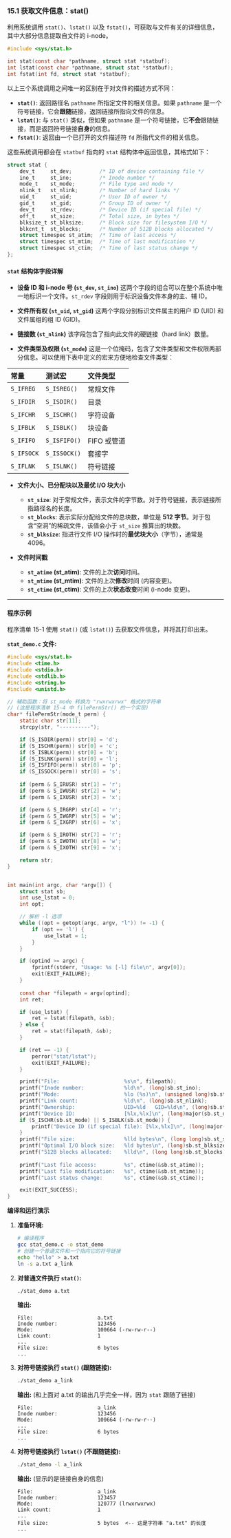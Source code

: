### **15.1 获取文件信息：stat()**

利用系统调用 `stat()`、`lstat()` 以及 `fstat()`，可获取与文件有关的详细信息，其中大部分信息提取自文件的 i-node。

```c
#include <sys/stat.h>

int stat(const char *pathname, struct stat *statbuf);
int lstat(const char *pathname, struct stat *statbuf);
int fstat(int fd, struct stat *statbuf);
```

以上三个系统调用之间唯一的区别在于对文件的描述方式不同：

  * **`stat()`**: 返回路径名 `pathname` 所指定文件的相关信息。如果 `pathname` 是一个符号链接，它会**跟随**链接，返回链接所指向文件的信息。
  * **`lstat()`**: 与 `stat()` 类似，但如果 `pathname` 是一个符号链接，它**不会**跟随链接，而是返回符号链接**自身**的信息。
  * **`fstat()`**: 返回由一个已打开的文件描述符 `fd` 所指代文件的相关信息。

这些系统调用都会在 `statbuf` 指向的 `stat` 结构体中返回信息，其格式如下：

```c
struct stat {
    dev_t     st_dev;         /* ID of device containing file */
    ino_t     st_ino;         /* Inode number */
    mode_t    st_mode;        /* File type and mode */
    nlink_t   st_nlink;       /* Number of hard links */
    uid_t     st_uid;         /* User ID of owner */
    gid_t     st_gid;         /* Group ID of owner */
    dev_t     st_rdev;        /* Device ID (if special file) */
    off_t     st_size;        /* Total size, in bytes */
    blksize_t st_blksize;     /* Block size for filesystem I/O */
    blkcnt_t  st_blocks;      /* Number of 512B blocks allocated */
    struct timespec st_atim;  /* Time of last access */
    struct timespec st_mtim;  /* Time of last modification */
    struct timespec st_ctim;  /* Time of last status change */
};
```

#### **`stat` 结构体字段详解**

  * **设备 ID 和 i-node 号 (`st_dev`, `st_ino`)**
    这两个字段的组合可以在整个系统中唯一地标识一个文件。`st_rdev` 字段则用于标识设备文件本身的主、辅 ID。

  * **文件所有权 (`st_uid`, `st_gid`)**
    这两个字段分别标识文件属主的用户 ID (UID) 和文件属组的组 ID (GID)。

  * **链接数 (`st_nlink`)**
    该字段包含了指向此文件的硬链接（hard link）数量。

  * **文件类型及权限 (`st_mode`)**
    这是一个位掩码，包含了文件类型和文件权限两部分信息。可以使用下表中定义的宏来方便地检查文件类型：

| 常量         | 测试宏          | 文件类型     |
| :--------- | :----------- | :------- |
| `S_IFREG`  | `S_ISREG()`  | 常规文件     |
| `S_IFDIR`  | `S_ISDIR()`  | 目录       |
| `S_IFCHR`  | `S_ISCHR()`  | 字符设备     |
| `S_IFBLK`  | `S_ISBLK()`  | 块设备      |
| `S_IFIFO`  | `S_ISFIFO()` | FIFO 或管道 |
| `S_IFSOCK` | `S_ISSOCK()` | 套接字      |
| `S_IFLNK`  | `S_ISLNK()`  | 符号链接     |

  * **文件大小、已分配块以及最优 I/O 块大小**

      * **`st_size`**: 对于常规文件，表示文件的字节数。对于符号链接，表示链接所指路径名的长度。
      * **`st_blocks`**: 表示实际分配给文件的总块数，单位是 **512 字节**。对于包含“空洞”的稀疏文件，该值会小于 `st_size` 推算出的块数。
      * **`st_blksize`**: 指进行文件 I/O 操作时的**最优块大小**（字节），通常是 4096。

  * **文件时间戳**

      * **`st_atime` (st\_atim)**: 文件的上次**访问**时间。
      * **`st_mtime` (st\_mtim)**: 文件的上次**修改**时间 (内容变更)。
      * **`st_ctime` (st\_ctim)**: 文件的上次**状态改变**时间 (i-node 变更)。

-----

#### **程序示例**

程序清单 15-1 使用 `stat()` (或 `lstat()`) 去获取文件信息，并将其打印出来。

**`stat_demo.c` 文件:**

```c
#include <sys/stat.h>
#include <time.h>
#include <stdio.h>
#include <stdlib.h>
#include <string.h>
#include <unistd.h>

// 辅助函数：将 st_mode 转换为 "rwxrwxrwx" 格式的字符串
// (这是程序清单 15-4 中 filePermStr() 的一个实现)
char* filePermStr(mode_t perm) {
    static char str[11];
    strcpy(str, "----------");

    if (S_ISDIR(perm)) str[0] = 'd';
    if (S_ISCHR(perm)) str[0] = 'c';
    if (S_ISBLK(perm)) str[0] = 'b';
    if (S_ISLNK(perm)) str[0] = 'l';
    if (S_ISFIFO(perm)) str[0] = 'p';
    if (S_ISSOCK(perm)) str[0] = 's';
    
    if (perm & S_IRUSR) str[1] = 'r';
    if (perm & S_IWUSR) str[2] = 'w';
    if (perm & S_IXUSR) str[3] = 'x';

    if (perm & S_IRGRP) str[4] = 'r';
    if (perm & S_IWGRP) str[5] = 'w';
    if (perm & S_IXGRP) str[6] = 'x';

    if (perm & S_IROTH) str[7] = 'r';
    if (perm & S_IWOTH) str[8] = 'w';
    if (perm & S_IXOTH) str[9] = 'x';

    return str;
}


int main(int argc, char *argv[]) {
    struct stat sb;
    int use_lstat = 0;
    int opt;

    // 解析 -l 选项
    while ((opt = getopt(argc, argv, "l")) != -1) {
        if (opt == 'l') {
            use_lstat = 1;
        }
    }

    if (optind >= argc) {
        fprintf(stderr, "Usage: %s [-l] file\n", argv[0]);
        exit(EXIT_FAILURE);
    }
    
    const char *filepath = argv[optind];
    int ret;

    if (use_lstat) {
        ret = lstat(filepath, &sb);
    } else {
        ret = stat(filepath, &sb);
    }

    if (ret == -1) {
        perror("stat/lstat");
        exit(EXIT_FAILURE);
    }

    printf("File:                     %s\n", filepath);
    printf("Inode number:             %ld\n", (long)sb.st_ino);
    printf("Mode:                     %lo (%s)\n", (unsigned long)sb.st_mode, filePermStr(sb.st_mode));
    printf("Link count:               %ld\n", (long)sb.st_nlink);
    printf("Ownership:                UID=%ld   GID=%ld\n", (long)sb.st_uid, (long)sb.st_gid);
    printf("Device ID:                [%lx,%lx]\n", (long)major(sb.st_dev), (long)minor(sb.st_dev));
    if (S_ISCHR(sb.st_mode) || S_ISBLK(sb.st_mode)) {
        printf("Device ID (if special file): [%lx,%lx]\n", (long)major(sb.st_rdev), (long)minor(sb.st_rdev));
    }
    printf("File size:                %lld bytes\n", (long long)sb.st_size);
    printf("Optimal I/O block size:   %ld bytes\n", (long)sb.st_blksize);
    printf("512B blocks allocated:    %lld\n", (long long)sb.st_blocks);
    
    printf("Last file access:         %s", ctime(&sb.st_atime));
    printf("Last file modification:   %s", ctime(&sb.st_mtime));
    printf("Last status change:       %s", ctime(&sb.st_ctime));

    exit(EXIT_SUCCESS);
}
```

**编译和运行演示**

1.  **准备环境:**

    ```bash
    # 编译程序
    gcc stat_demo.c -o stat_demo
    # 创建一个普通文件和一个指向它的符号链接
    echo "hello" > a.txt
    ln -s a.txt a_link
    ```

2.  **对普通文件执行 `stat()`:**

    ```bash
    ./stat_demo a.txt
    ```

    **输出:**

    ```
    File:                     a.txt
    Inode number:             123456
    Mode:                     100664 (-rw-rw-r--)
    Link count:               1
    ...
    File size:                6 bytes
    ...
    ```

3.  **对符号链接执行 `stat()` (跟随链接):**

    ```bash
    ./stat_demo a_link
    ```

    **输出:** (和上面对 a.txt 的输出几乎完全一样，因为 `stat` 跟随了链接)

    ```
    File:                     a_link
    Inode number:             123456
    Mode:                     100664 (-rw-rw-r--)
    ...
    File size:                6 bytes
    ...
    ```

4.  **对符号链接执行 `lstat()` (不跟随链接):**

    ```bash
    ./stat_demo -l a_link
    ```

    **输出:** (显示的是链接自身的信息)

    ```
    File:                     a_link
    Inode number:             123457
    Mode:                     120777 (lrwxrwxrwx)
    Link count:               1
    ...
    File size:                5 bytes  <-- 这是字符串 "a.txt" 的长度
    ...
    ```